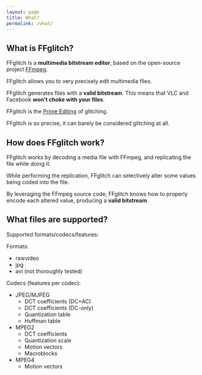 ```yaml
---
layout: page
title: What?
permalink: /what/
---
```


## What is FFglitch?

FFglitch is a **multimedia bitstream editor**, based on the open-source project [FFmpeg](http://ffmpeg.org/).

FFglitch allows you to very precisely edit multimedia files.

FFglitch generates files with a **valid bitstream**. This means that VLC and Facebook **won't choke with your files**.

FFglitch is the [Prime Editing](https://en.wikipedia.org/wiki/Prime_editing) of glitching.

FFglitch is so precise, it can barely be considered glitching at all.

## How does FFglitch work?

FFglitch works by decoding a media file with FFmpeg, and replicating the file while doing it.

While performing the replication, FFglitch can selectively alter some values being coded into the file.

By leveraging the FFmpeg source code, FFglitch knows how to properly encode each altered value, producing a **valid bitstream**.

## What files are supported?

Supported formats/codecs/features:

Formats:
* rawvideo
* jpg
* avi (not thoroughly tested)

Codecs (features per codec):
* JPEG/MJPEG
  * DCT coefficients (DC+AC)
  * DCT coefficients (DC-only)
  * Quantization table
  * Huffman table
* MPEG2
  * DCT coefficients
  * Quantization scale
  * Motion vectors
  * Macroblocks
* MPEG4
  * Motion vectors
